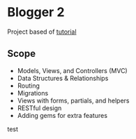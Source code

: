 # Blogger 2

Project based of [tutorial](http://tutorials.jumpstartlab.com/projects/blogger.html)

## Scope

* Models, Views, and Controllers (MVC)
* Data Structures & Relationships
* Routing
* Migrations
* Views with forms, partials, and helpers
* RESTful design
* Adding gems for extra features

test

